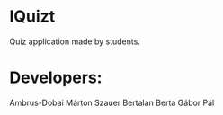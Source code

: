 # IQuizt
Quiz application made by students.

# Developers:
Ambrus-Dobai Márton
Szauer Bertalan
Berta Gábor Pál
